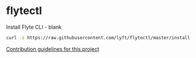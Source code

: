 # flytectl
Install Flyte CLI - blank

```bash
curl -s https://raw.githubusercontent.com/lyft/flytectl/master/install.sh | bash
```

[Contribution guidelines for this project](docs/CONTRIBUTING.md)

